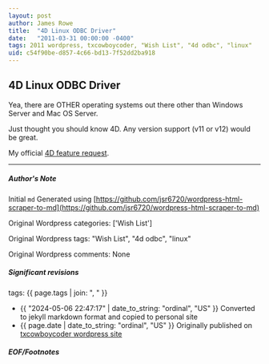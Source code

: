 ```yaml
---
layout: post
author: James Rowe
title:  "4D Linux ODBC Driver"
date:   "2011-03-31 00:00:00 -0400"
tags: 2011 wordpress, txcowboycoder, "Wish List", "4d odbc", "linux"
uid: c54f90be-d857-4c66-bd13-7f52dd2ba918
---
```



## 4D Linux ODBC Driver


Yea, there are OTHER operating systems out there other than Windows Server and Mac OS Server.


Just thought you should know 4D. Any version support (v11 or v12) would be great.


My official [4D feature request](http://forums.4d.fr/Post//5436214/1/).




---

##### Author's Note

Initial `md` Generated using [https://github.com/jsr6720/wordpress-html-scraper-to-md](https://github.com/jsr6720/wordpress-html-scraper-to-md)

Original Wordpress categories: ['Wish List']

Original Wordpress tags: "Wish List", "4d odbc", "linux"

Original Wordpress comments: None

##### Significant revisions

tags: {{ page.tags | join: ", " }} <!-- todo move this somewhere -->

- {{ "2024-05-06 22:47:17" | date_to_string: "ordinal", "US" }} Converted to jekyll markdown format and copied to personal site
- {{ page.date | date_to_string: "ordinal", "US" }} Originally published on [txcowboycoder wordpress site](https://txcowboycoder.wordpress.com/2011/03/31/4d-linux-odbc-driver/)

##### EOF/Footnotes

